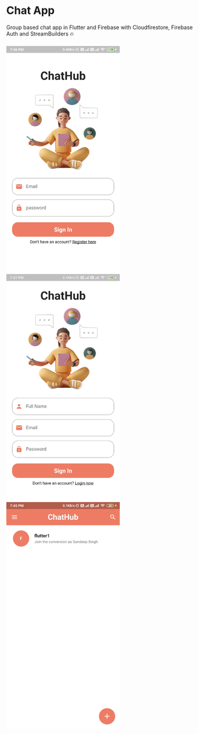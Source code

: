 # Chat App
Group based chat app in Flutter and Firebase with Cloudfirestore, Firebase Auth and StreamBuilders 🔥
###
<img src = "https://github.com/Sandeep-coder-app/Chat-App/blob/main/screenshot/c1.jpg" width = 300/> <img src = "https://github.com/Sandeep-coder-app/Chat-App/blob/main/screenshot/c2.jpg" width = 300/> <img src="https://github.com/Sandeep-coder-app/Chat-App/blob/main/screenshot/c3.jpg" width = 300/>
